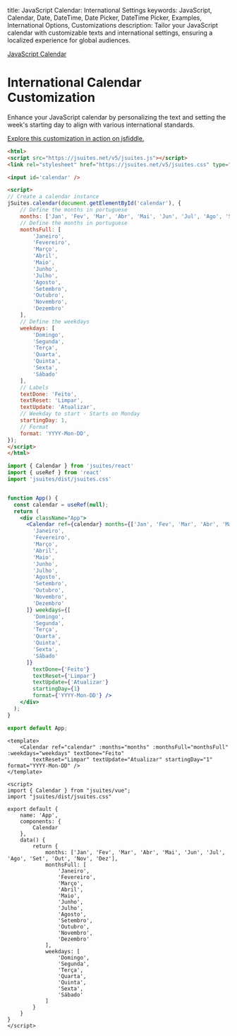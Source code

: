title: JavaScript Calendar: International Settings
keywords: JavaScript, Calendar, Date, DateTime, Date Picker, DateTime Picker, Examples, International Options, Customizations
description: Tailor your JavaScript calendar with customizable texts and international settings, ensuring a localized experience for global audiences.

[JavaScript Calendar](/docs/javascript-calendar)

# International Calendar Customization

Enhance your JavaScript calendar by personalizing the text and setting the week's starting day to align with various international standards.
  
[Explore this customization in action on jsfiddle.](https://jsfiddle.net/spreadsheet/s6bpwxef/)  
  

```html
<html>
<script src="https://jsuites.net/v5/jsuites.js"></script>
<link rel="stylesheet" href="https://jsuites.net/v5/jsuites.css" type="text/css" />

<input id='calendar' />

<script>
// Create a calendar instance
jSuites.calendar(document.getElementById('calendar'), {
    // Define the months in portuguese
    months: ['Jan', 'Fev', 'Mar', 'Abr', 'Mai', 'Jun', 'Jul', 'Ago', 'Set', 'Out', 'Nov', 'Dez'],
    // Define the months in portuguese
    monthsFull: [
        'Janeiro',
        'Fevereiro',
        'Março',
        'Abril',
        'Maio',
        'Junho',
        'Julho',
        'Agosto',
        'Setembro',
        'Outubro',
        'Novembro',
        'Dezembro'
    ],
    // Define the weekdays
    weekdays: [
        'Domingo',
        'Segunda',
        'Terça',
        'Quarta',
        'Quinta',
        'Sexta',
        'Sábado'
    ],
    // Labels
    textDone: 'Feito',
    textReset: 'Limpar',
    textUpdate: 'Atualizar',
    // Weekday to start - Starts on Monday
    startingDay: 1,
    // Format
    format: 'YYYY-Mon-DD',
});
</script>
</html>
```
```jsx
import { Calendar } from 'jsuites/react'
import { useRef } from 'react'
import 'jsuites/dist/jsuites.css'


function App() {
  const calendar = useRef(null);
  return (
    <div className="App">
      <Calendar ref={calendar} months={['Jan', 'Fev', 'Mar', 'Abr', 'Mai', 'Jun', 'Jul', 'Ago', 'Set', 'Out', 'Nov', 'Dez']} monthsFull={[
        'Janeiro',
        'Fevereiro',
        'Março',
        'Abril',
        'Maio',
        'Junho',
        'Julho',
        'Agosto',
        'Setembro',
        'Outubro',
        'Novembro',
        'Dezembro'
      ]} weekdays={[
        'Domingo',
        'Segunda',
        'Terça',
        'Quarta',
        'Quinta',
        'Sexta',
        'Sábado'
      ]}
        textDone={'Feito'}
        textReset={'Limpar'}
        textUpdate={'Atualizar'}
        startingDay={1}
        format={'YYYY-Mon-DD'} />
    </div>
  );
}

export default App;
```
```vue
<template>
    <Calendar ref="calendar" :months="months" :monthsFull="monthsFull" :weekdays="weekdays" textDone="Feito"
        textReset="Limpar" textUpdate="Atualizar" startingDay="1" format="YYYY-Mon-DD" />
</template>

<script>
import { Calendar } from "jsuites/vue";
import "jsuites/dist/jsuites.css"

export default {
    name: 'App',
    components: {
        Calendar
    },
    data() {
        return {
            months: ['Jan', 'Fev', 'Mar', 'Abr', 'Mai', 'Jun', 'Jul', 'Ago', 'Set', 'Out', 'Nov', 'Dez'],
            monthsFull: [
                'Janeiro',
                'Fevereiro',
                'Março',
                'Abril',
                'Maio',
                'Junho',
                'Julho',
                'Agosto',
                'Setembro',
                'Outubro',
                'Novembro',
                'Dezembro'
            ],
            weekdays: [
                'Domingo',
                'Segunda',
                'Terça',
                'Quarta',
                'Quinta',
                'Sexta',
                'Sábado'
            ]
        }
    }
}
</script>
```
